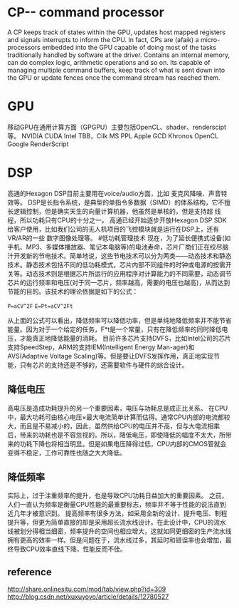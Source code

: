 # CP-- command processor
A CP keeps track of states within the GPU, updates host mapped registers and signals interrupts to inform the CPU.
In fact, CPs are (afaik) a micro-processors embedded into the GPU capable of doing most of the tasks traditionally handled by software at the driver. Contains an internal memory, can do complex logic, arithmetic operations and so on. Its capable of managing multiple command buffers, keep track of what is sent down into the GPU or update fences once the command stream has reached them.

# GPU
移动GPU在通用计算方面（GPGPU）主要包括OpenCL、shader、renderscipt等。
   NVIDIA      CUDA
   Intel           TBB，Cilk
   MS              PPL
   Apple          GCD
   Khronos      OpenCL
   Google        RenderScript
# DSP
高通的Hexagon DSP目前主要用在voice/audio方面，比如 麦克风降噪、声音特效等。
DSP是长指令系统，是典型的单指令多数据（SIMD）的体系结构，它不擅长逻辑控制，但是确实天生的向量计算机器，他虽然是单核的，但是支持超 线程，所以功耗只有CPU的十分之一。
高通已经开始逐步开放Hexagon DSP SDK给客户使用，比如我们公司的无人机项目的飞控模块就是运行在DSP上，还有VR/AR的一些 数字图像处理等。
#低功耗管理技术
现在，为了延长便携式设备(如手机、MP3、多媒体播放器、笔记本电脑等)的电池寿命，芯片厂商们正在绞尽脑汁开发新的节电技术。简单地说，这些节电技术可以分为两类——动态技术和静态技术。静态技术包括不同的低功耗模式，芯片内部不同组件的时钟或电源的按需开关等。动态技术则是根据芯片所运行的应用程序对计算能力的不同需要，动态调节芯片的运行频率和电压(对于同一芯片，频率越高，需要的电压也越高)，从而达到节能的目的。该技术的理论依据是如下的公式：   

`P=aCV^2F`
`E=Pt=aCV^2Ft`

 从上面的公式可以看出，降低频率可以降低功率，但是单纯地降低频率并不能节省能量。因为对于一个给定的任务，F*t是一个常量，只有在降低频率的同时降低电压，才能真正地降低能量的消耗。
目前许多芯片支持DVFS，比如InteI公司的芯片支持SpeedStep，ARM的支持IEM(Intelligent Energy Man-ager)和AVS(Adaptive Voltage Scaling)等。但是要让DVFS发挥作用，真正地实现节能，只有芯片的支持还是不够的，还需要软件与硬件的综合设计。

## 降低电压
高电压是造成功耗提升的另一个重要因素，电压与功耗总是成正比关系。
在CPU中，最大功耗可由核心电压×最大电流简单计算而估得。通常CPU内部的电流都较大，而且是不易减小的，因此，虽然供给CPU的电压并不高，但与大电流相乘后，带来的功耗也是不容忽视的。所以，降低电压，即使降低的幅度不太大，所带来的功耗下降也将相当明显。但是如果电压降得过低，CPU内部的CMOS管就会变得不稳定，工作可靠性也随之大大降低。
## 降低频率
实际上，过于注重频率的提升，也是导致CPU功耗日益加大的重要因素。
之前，人们一直认为频率是衡量CPU性能的最重要标志，频率并不等于性能的说法直到近几年才被意识到。
提高频率有很多方法，如采用全新的设计、提升电压、制程提升等，但更为简单直接的却是采用超长流水线设计。在此设计中，CPU的流水线被划分得相当细密，频率提升的空间也相应增大，这就如同更细密的生产流水线拥有更高的效率一样。但是问题在于，流水线过多，其延时和错误率也会增加，最终导致CPU效率直线下降，性能反而不佳。
## reference
http://share.onlinesjtu.com/mod/tab/view.php?id=309
http://blog.csdn.net/xuxuyoyo/article/details/12780527